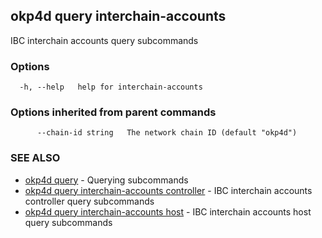 ## okp4d query interchain-accounts

IBC interchain accounts query subcommands

### Options

```
  -h, --help   help for interchain-accounts
```

### Options inherited from parent commands

```
      --chain-id string   The network chain ID (default "okp4d")
```

### SEE ALSO

* [okp4d query](okp4d_query.md)	 - Querying subcommands
* [okp4d query interchain-accounts controller](okp4d_query_interchain-accounts_controller.md)	 - IBC interchain accounts controller query subcommands
* [okp4d query interchain-accounts host](okp4d_query_interchain-accounts_host.md)	 - IBC interchain accounts host query subcommands
